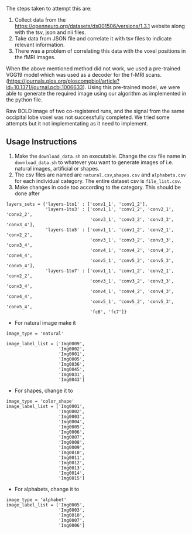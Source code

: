 The steps taken to attempt this are:

1. Collect data from the https://openneuro.org/datasets/ds001506/versions/1.3.1 website along with the tsv, json and nii files.
2. Take data from JSON file and correlate it with tsv files to indicate relevant information.
3. There was a problem of correlating this data with the voxel positions in the fMRI images.

When the above mentioned method did not work, we used a pre-trained VGG19 model which was used as a decoder for the f-MRI scans. (https://journals.plos.org/ploscompbiol/article?id=10.1371/journal.pcbi.1006633). Using this pre-trained model, we were able to generate the required image using our algorithm as implemented in the python file.

Raw BOLD image of two co-registered runs, and the signal from the same occipital lobe voxel was not successfully completed. We tried some attempts but it not implementating as it need to implement.

## Usage Instructions

1. Make the `download_data.sh` an executable. Change the csv file name in `download_data.sh` to whatever you want to generate images of i.e. natural images, artificial or shapes.
2. The csv files are named are `natural.csv`,`shapes.csv` and `alphabets.csv` for each individual category. The entire dataset csv is `file_list.csv`.
3. Make changes in code too according to the category. This should be done after

```# DNN layer combinations
layers_sets = {'layers-1to1' : ['conv1_1', 'conv1_2'],
               'layers-1to3' : ['conv1_1', 'conv1_2', 'conv2_1', 'conv2_2',
                                'conv3_1', 'conv3_2', 'conv3_3', 'conv3_4'],
               'layers-1to5' : ['conv1_1', 'conv1_2', 'conv2_1', 'conv2_2',
                                'conv3_1', 'conv3_2', 'conv3_3', 'conv3_4',
                                'conv4_1', 'conv4_2', 'conv4_3', 'conv4_4',
                                'conv5_1', 'conv5_2', 'conv5_3', 'conv5_4'],
               'layers-1to7' : ['conv1_1', 'conv1_2', 'conv2_1', 'conv2_2',
                                'conv3_1', 'conv3_2', 'conv3_3', 'conv3_4',
                                'conv4_1', 'conv4_2', 'conv4_3', 'conv4_4',
                                'conv5_1', 'conv5_2', 'conv5_3', 'conv5_4',
                                'fc6', 'fc7']}
```

- For natural image make it

```# Images in figure 4
image_type = 'natural'

image_label_list = ['Img0009',
                    'Img0002',
                    'Img0001',
                    'Img0005',
                    'Img0036',
                    'Img0045',
                    'Img0031',
                    'Img0043']
```

- For shapes, change it to

```
image_type = 'color_shape'
image_label_list = ['Img0001',
                    'Img0002',
                    'Img0003',
                    'Img0004',
                    'Img0005',
                    'Img0006',
                    'Img0007',
                    'Img0008',
                    'Img0009',
                    'Img0010',
                    'Img0011',
                    'Img0012',
                    'Img0013',
                    'Img0014',
                    'Img0015']
```

- For alphabets, change it to

```
image_type = 'alphabet'
image_label_list = ['Img0005',
                    'Img0003',
                    'Img0010',
                    'Img0007',
                    'Img0006']
```
